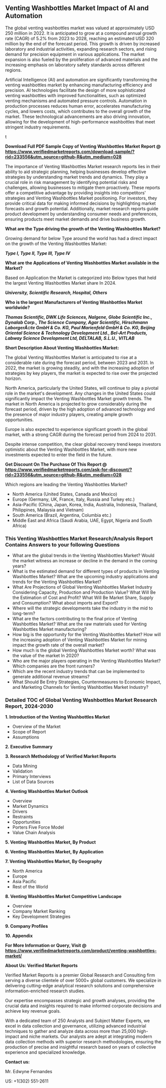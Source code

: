 <h2>Venting Washbottles Market Impact of AI and Automation</h2><p>The global venting washbottles market was valued at approximately USD 250 million in 2022. It is anticipated to grow at a compound annual growth rate (CAGR) of 5.2% from 2023 to 2028, reaching an estimated USD 320 million by the end of the forecast period. This growth is driven by increased laboratory and industrial activities, expanding research sectors, and rising demand for precision equipment in various applications. The market expansion is also fueled by the proliferation of advanced materials and the increasing emphasis on laboratory safety standards across different regions.</p><p>Artificial Intelligence (AI) and automation are significantly transforming the venting washbottles market by enhancing manufacturing efficiency and precision. AI technologies facilitate the design of more sophisticated venting washbottles with improved functionalities, such as optimized venting mechanisms and automated pressure controls. Automation in production processes reduces human error, accelerates manufacturing cycles, and lowers costs, which contributes to the overall growth of the market. These technological advancements are also driving innovation, allowing for the development of high-performance washbottles that meet stringent industry requirements.</p>t</p><p id="" class=""><strong>Download Full PDF Sample Copy of Venting Washbottles Market Report @ <a href="https://www.verifiedmarketreports.com/download-sample/?rid=233556&utm_source=github-R&utm_medium=028" target="_blank">https://www.verifiedmarketreports.com/download-sample/?rid=233556&utm_source=github-R&utm_medium=028</a></strong></p><p>The importance of&nbsp;Venting Washbottles Market research reports lies in their ability to aid strategic planning, helping businesses develop effective strategies by understanding market trends and dynamics. They play a crucial role in risk management by identifying potential risks and challenges, allowing businesses to mitigate them proactively. These reports offer a competitive advantage by providing insights into competitors' strategies and Venting Washbottles Market positioning. For investors, they provide critical data for making informed decisions by highlighting market forecasts and growth potential. Additionally, market research reports guide product development by understanding consumer needs and preferences, ensuring products meet market demands and drive business growth.</p><p><strong>What are the&nbsp;Type driving the growth of the Venting Washbottles Market?</strong></p><p id="" class="">Growing demand for below Type around the world has had a direct impact on the growth of the Venting Washbottles Market:</p><em><strong>Type I, Type II, Type III, Type IV</strong></em></p><strong>What are the&nbsp;Applications&nbsp;of Venting Washbottles Market available in the Market?</strong></p><p id="" class="">Based on Application the Market is categorized into Below types that held the largest Venting Washbottles Market share In 2024.</p><em><strong>University, Scientific Research, Hospital, Others</strong></em></p><strong>Who is the largest Manufacturers of Venting Washbottles Market worldwide?</strong></p><p><em><strong>Thomas Scientific, DWK Life Sciences, Nalgene, Globe Scientific Inc., Dynalab Corp., The Science Company, Agar Scientific, Hirschmann LaborgerÃ¤te GmbH & Co. KG, Paul Marienfeld GmbH & Co. KG, Beijing Oriental Science & Technology Development Ltd., Bel-Art Products, Labway Science Development Ltd, DELTALAB, S.L.U., VITLAB</strong></em></p><p id="" class=""><strong>Short Description About Venting Washbottles Market:</strong></p><p>The global Venting Washbottles Market is anticipated to rise at a considerable rate during the forecast period, between 2023 and 2031. In 2022, the market is growing steadily, and with the increasing adoption of strategies by key players, the market is expected to rise over the projected horizon.</p><p>North America, particularly the United States, will continue to play a pivotal role in the market's development. Any changes in the United States could significantly impact the Venting Washbottles Market growth trends. The market in North America is projected to grow considerably during the forecast period, driven by the high adoption of advanced technology and the presence of major industry players, creating ample growth opportunities.</p><p>Europe is also expected to experience significant growth in the global market, with a strong CAGR during the forecast period from 2024 to 2031.</p><p>Despite intense competition, the clear global recovery trend keeps investors optimistic about the Venting Washbottles Market, with more new investments expected to enter the field in the future.</p><p id="" class=""><strong>Get Discount On The Purchase Of This Report @ <a href="https://www.verifiedmarketreports.com/ask-for-discount/?rid=233556&utm_source=github-R&utm_medium=028" target="_blank">https://www.verifiedmarketreports.com/ask-for-discount/?rid=233556&utm_source=github-R&utm_medium=028</a></strong></p>Which regions are leading the Venting Washbottles Market?</p><ul><li>North America (United States, Canada and Mexico)</li><li>Europe (Germany, UK, France, Italy, Russia and Turkey etc.)</li><li>Asia-Pacific (China, Japan, Korea, India, Australia, Indonesia, Thailand, Philippines, Malaysia and Vietnam)</li><li>South America (Brazil, Argentina, Columbia etc.)</li><li>Middle East and Africa (Saudi Arabia, UAE, Egypt, Nigeria and South Africa)</li></ul><h3 id="" class="">This Venting Washbottles Market Research/Analysis Report Contains Answers to your following Questions</h3><ul><li>What are the global trends in the Venting Washbottles Market? Would the market witness an increase or decline in the demand in the coming years?</li><li>What is the estimated demand for different types of products in Venting Washbottles Market? What are the upcoming industry applications and trends for the Venting Washbottles Market?</li><li>What Are Projections of Global Venting Washbottles Market Industry Considering Capacity, Production and Production Value? What Will Be the Estimation of Cost and Profit? What Will Be Market Share, Supply and Consumption? What about imports and Export?</li><li>Where will the strategic developments take the industry in the mid to long-term?</li><li>What are the factors contributing to the final price of Venting Washbottles Market? What are the raw materials used for Venting Washbottles Market manufacturing?</li><li>How big is the opportunity for the Venting Washbottles Market? How will the increasing adoption of Venting Washbottles Market for mining impact the growth rate of the overall market?</li><li>How much is the global Venting Washbottles Market worth? What was the value of the market In 2020?</li><li>Who are the major players operating in the Venting Washbottles Market? Which companies are the front runners?</li><li>Which are the recent industry trends that can be implemented to generate additional revenue streams?</li><li>What Should Be Entry Strategies, Countermeasures to Economic Impact, and Marketing Channels for Venting Washbottles Market Industry?</li></ul><h3 id="" class="">Detailed TOC of Global Venting Washbottles Market Research Report, 2024-2030</h3><p id="" class=""><strong>1. Introduction of the Venting Washbottles Market</strong></p><ul><li>Overview of the Market</li><li>Scope of Report</li><li>Assumptions</li></ul><p id="" class=""><strong>2. Executive Summary</strong></p><p id="" class=""><strong>3. Research Methodology of Verified Market Reports</strong></p><ul><li>Data Mining</li><li>Validation</li><li>Primary Interviews</li><li>List of Data Sources</li></ul><p id="" class=""><strong>4. Venting Washbottles Market Outlook</strong></p><ul><li>Overview</li><li>Market Dynamics</li><li>Drivers</li><li>Restraints</li><li>Opportunities</li><li>Porters Five Force Model</li><li>Value Chain Analysis</li></ul><p id="" class=""><strong>5. Venting Washbottles Market, By Product</strong></p><p id="" class=""><strong>6. Venting Washbottles Market, By Application</strong></p><p id="" class=""><strong>7. Venting Washbottles Market, By Geography</strong></p><ul><li>North America</li><li>Europe</li><li>Asia Pacific</li><li>Rest of the World</li></ul><p id="" class=""><strong>8. Venting Washbottles Market Competitive Landscape</strong></p><ul><li>Overview</li><li>Company Market Ranking</li><li>Key Development Strategies</li></ul><p id="" class=""><strong>9. Company Profiles</strong></p><p id="" class=""><strong>10. Appendix</strong></p><p id="" class=""><strong>For More Information or Query, Visit @ <a href="https://www.verifiedmarketreports.com/product/venting-washbottles-market/" target="_blank">https://www.verifiedmarketreports.com/product/venting-washbottles-market/</a></strong></p><p id="" class=""><strong>About Us: Verified Market Reports</strong></p><p id="" class="">Verified Market Reports is a premier Global Research and Consulting firm serving a diverse clientele of over 5000+ global customers. We specialize in delivering cutting-edge analytical research solutions and comprehensive information-enriched research studies.</p><p id="" class="">Our expertise encompasses strategic and growth analyses, providing the crucial data and insights required to make informed corporate decisions and achieve key revenue goals.</p><p id="" class="">With a dedicated team of 250 Analysts and Subject Matter Experts, we excel in data collection and governance, utilizing advanced industrial techniques to gather and analyze data across more than 25,000 high-impact and niche markets. Our analysts are adept at integrating modern data collection methods with superior research methodologies, ensuring the production of precise and insightful research based on years of collective experience and specialized knowledge.</p><p id="" class=""><strong>Contact us:</strong></p><p id="" class="">Mr. Edwyne Fernandes</p><p id="" class="">US: +1(302) 551-2611</p>